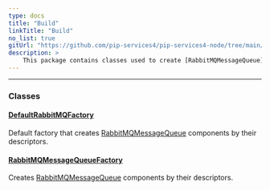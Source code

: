 ```yaml
---
type: docs
title: "Build"
linkTitle: "Build"
no_list: true
gitUrl: "https://github.com/pip-services4/pip-services4-node/tree/main/pip-services4-rabbitmq-node"
description: >
    This package contains classes used to create [RabbitMQMessageQueue](../queues/rabbitmq_message_queue/) components by their descriptors. 
---
```

---
<div class="module-body"> 

### Classes

#### [DefaultRabbitMQFactory](default_rabbitmq_factory)
Default factory that creates [RabbitMQMessageQueue](../queues/rabbitmq_message_queue/) components by their descriptors.

#### [RabbitMQMessageQueueFactory](rabbitmq_message_queue_factory)
Creates [RabbitMQMessageQueue](../queues/rabbitmq_message_queue/)  components by their descriptors.


</div>

